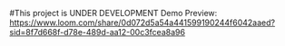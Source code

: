 #This project is UNDER DEVELOPMENT
Demo Preview: https://www.loom.com/share/0d072d5a54a441599190244f6042aaed?sid=8f7d668f-d78e-489d-aa12-00c3fcea8a96
